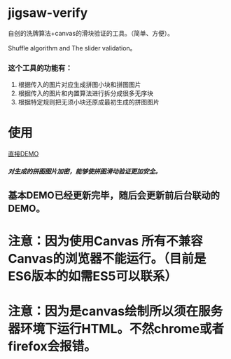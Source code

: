 # jigsaw-verify
自创的洗牌算法+canvas的滑块验证的工具。（简单、方便）。

Shuffle algorithm and The slider validation。

### 这个工具的功能有：

1. 根据传入的图片对应生成拼图小块和拼图图片
2. 根据传入的图片和内置算法进行拆分成很多无序块
3. 根据特定规则把无须小块还原成最初生成的拼图图片

# 使用
[直接DEMO](./basicDemo/)

##### 对生成的拼图图片加密，能够使拼图滑动验证更加安全。

## 基本DEMO已经更新完毕，随后会更新前后台联动的DEMO。
# 注意：因为使用Canvas 所有不兼容Canvas的浏览器不能运行。（目前是ES6版本的如需ES5可以联系）
# 注意：因为是canvas绘制所以须在服务器环境下运行HTML。不然chrome或者firefox会报错。